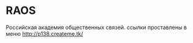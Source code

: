 # RAOS

Российская академия общественных связей.
ссылки проставлены в меню
http://p138.createme.tk/
